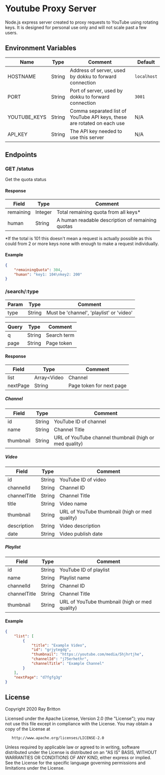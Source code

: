 # Youtube Proxy Server

Node.js express server created to proxy requests to YouTube using rotating keys. It is designed for personal use only and will not scale past a few users.

## Environment Variables

| Name | Type | Comment | Default |
| --- | --- | --- | --- |
| HOSTNAME | String | Address of server, used by dokku to forward connection | `localhost` |
| PORT | String | Port of server, used by dokku to forward connection | `3001` |
| YOUTUBE_KEYS | String | Comma separated list of YouTube API keys, these are rotated on each use | N/A |
| API_KEY | String | The API key needed to use this server | N/A |

## Endpoints

### GET /status

Get the quota status

#### Response

| Field | Type | Comment |
| --- | --- | --- |
| remaining | Integer | Total remaining quota from all keys* |
| human | String | A human readable description of remaining quotas |

*If the total is 101 this doesn't mean a request is actually possible as this could from 2 or more keys none with enough to make a request individually.

#### Example 

```json
{
    "remainingQuota": 304,
    "human": "key1: 104\nkey2: 200"
}
```

### /search/:type

| Param | Type | Comment |
| --- | --- | --- |
| type | String | Must be 'channel', 'playlist' or 'video' |

| Query | Type | Comment |
| --- | --- | --- |
| q | String | Search term |
| page | String | Page token |

#### Response

| Field | Type | Comment |
| --- | --- | --- |
| list | Array<Video | Channel | Playlist> | List of search results |
| nextPage | String | Page token for next page |

##### Channel

| Field | Type | Comment |
| --- | --- | --- |
| id | String | YouTube ID of channel |
| name | String | Channel Title |
| thumbnail | String | URL of YouTube channel thumbnail (high or med quality) |

##### Video

| Field | Type | Comment |
| --- | --- | --- |
| id | String | YouTube ID of video |
| channelId | String | Channel ID |
| channelTitle | String | Channel Title |
| title | String | Video name |
| thumbnail | String | URL of YouTube thumbnail (high or med quality) |
| description | String | Video description |
| date | String | Video publish date |

##### Playlist

| Field | Type | Comment |
| --- | --- | --- |
| id | String | YouTube ID of playlist |
| name | String | Playlist name |
| channelId | String | Channel ID |
| channelTitle | String | Channel Title |
| thumbnail | String | URL of YouTube thumbnail (high or med quality) |

#### Example 

```json
{
    "list": [
        {
            "title": "Example Video",
            "id": "grjytegdg",
            "thumbnail": "https://youtube.com/media/5hjhrtjhe",
            "channelId": "j75erhethr",
            "channelTitle": "Example Channel"
        }
    ],
    "nextPage": "d7fgfg3g"
}
```

## License


   Copyright 2020 Ray Britton

   Licensed under the Apache License, Version 2.0 (the "License");
   you may not use this file except in compliance with the License.
   You may obtain a copy of the License at

       http://www.apache.org/licenses/LICENSE-2.0

   Unless required by applicable law or agreed to in writing, software
   distributed under the License is distributed on an "AS IS" BASIS,
   WITHOUT WARRANTIES OR CONDITIONS OF ANY KIND, either express or implied.
   See the License for the specific language governing permissions and
   limitations under the License.

